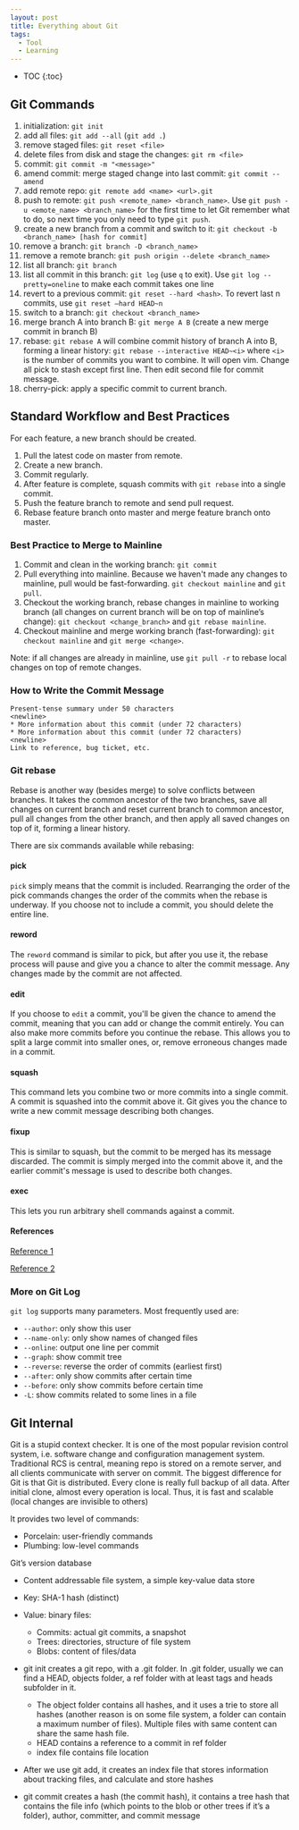 ```yaml
---
layout: post
title: Everything about Git
tags:
  - Tool
  - Learning
---
```


* TOC
{:toc}

## Git Commands
1. initialization: `git init`
2. add all files: `git add --all` (`git add .`)
3. remove staged files: `git reset <file>`
4. delete files from disk and stage the changes: `git rm <file>`
5. commit: `git commit -m "<message>"`
6. amend commit: merge staged change into last commit: `git commit --amend`
7. add remote repo: `git remote add <name> <url>.git`
8. push to remote: `git push <remote_name> <branch_name>`. Use `git push -u <emote_name> <branch_name>` for the first time to let Git remember what to do, so next time you only need to type `git push`.
9. create a new branch from a commit and switch to it: `git checkout -b <branch_name> [hash for commit]`
10. remove a branch: `git branch -D <branch_name>`
11. remove a remote branch: `git push origin --delete <branch_name>`
12. list all branch: `git branch`
13. list all commit in this branch: `git log` (use `q` to exit). Use `git log --pretty=oneline` to make each commit takes one line
14. revert to a previous commit: `git reset --hard <hash>`. To revert last n commits, use `git reset —hard HEAD~n`
15. switch to a branch: `git checkout <branch_name>`
16. merge branch A into branch B: `git merge A B` (create a new merge commit in branch B)
17. rebase: `git rebase A` will combine commit history of branch A into B, forming a linear history: `git rebase --interactive HEAD~<i>` where `<i>` is the number of commits you want to combine. It will open vim. Change all pick to stash except first line. Then edit second file for commit message.
18. cherry-pick: apply a specific commit to current branch.


## Standard Workflow and Best Practices

For each feature, a new branch should be created.
1. Pull the latest code on master from remote.
2. Create a new branch.
3. Commit regularly.
4. After feature is complete, squash commits with `git rebase` into a single commit.
5. Push the feature branch to remote and send pull request.
6. Rebase feature branch onto master and merge feature branch onto master.

### Best Practice to Merge to Mainline
1. Commit and clean in the working branch: `git commit`
2. Pull everything into mainline. Because we haven't made any changes to mainline, pull would be fast-forwarding. `git checkout mainline` and `git pull`.
3. Checkout the working branch, rebase changes in mainline to working branch (all changes on current branch will be on top of mainline’s change): `git checkout <change_branch>` and `git rebase mainline`.
4. Checkout mainline and merge working branch (fast-forwarding): `git checkout mainline` and `git merge <change>`.

Note: if all changes are already in mainline, use `git pull -r` to rebase local changes on top of remote changes.

### How to Write the Commit Message
```plain
Present-tense summary under 50 characters
<newline>
* More information about this commit (under 72 characters)
* More information about this commit (under 72 characters)
<newline>
Link to reference, bug ticket, etc.
```

### Git rebase

Rebase is another way (besides merge) to solve conflicts between branches. It takes the common ancestor of the two branches, save all changes on current branch and reset current branch to common ancestor, pull all changes from the other branch, and then apply all saved changes on top of it, forming a linear history.

There are six commands available while rebasing:

#### pick
`pick` simply means that the commit is included. Rearranging the order of the pick commands changes the order of the commits when the rebase is underway. If you choose not to include a commit, you should delete the entire line.

#### reword
The `reword` command is similar to pick, but after you use it, the rebase process will pause and give you a chance to alter the commit message. Any changes made by the commit are not affected.

#### edit
If you choose to `edit` a commit, you'll be given the chance to amend the commit, meaning that you can add or change the commit entirely. You can also make more commits before you continue the rebase. This allows you to split a large commit into smaller ones, or, remove erroneous changes made in a commit.

#### squash
This command lets you combine two or more commits into a single commit. A commit is squashed into the commit above it. Git gives you the chance to write a new commit message describing both changes.

#### fixup
This is similar to squash, but the commit to be merged has its message discarded. The commit is simply merged into the commit above it, and the earlier commit's message is used to describe both changes.

#### exec
This lets you run arbitrary shell commands against a commit.

#### References
[Reference 1](https://git-scm.com/book/en/v2/Git-Branching-Rebasing)

[Reference 2](https://www.atlassian.com/git/tutorials/merging-vs-rebasing)


### More on Git Log
`git log` supports many parameters. Most frequently used are:
* `--author`: only show this user
* `--name-only`: only show names of changed files
* `--online`: output one line per commit
* `--graph`: show commit tree
* `--reverse`: reverse the order of commits (earliest first)
* `--after`: only show commits after certain time
* `--before`: only show commits before certain time
* `-L`: show commits related to some lines in a file

## Git Internal
Git is a stupid context checker. It is one of the most popular revision control system, i.e. software change and configuration management system. Traditional RCS is central, meaning repo is stored on a remote server, and all clients communicate with server on commit. The biggest difference for Git is that Git is distributed. Every clone is really full backup of all data. After initial clone, almost every operation is local. Thus, it is fast and scalable (local changes are invisible to others)

It provides two level of commands:
* Porcelain: user-friendly commands
* Plumbing: low-level commands

Git’s version database
* Content addressable file system, a simple key-value data store
* Key: SHA-1 hash (distinct)
* Value: binary files:
    * Commits: actual git commits, a snapshot
    * Trees: directories, structure of file system
    * Blobs: content of files/data

* git init creates a git repo, with a .git folder. In .git folder, usually we can find a HEAD, objects folder, a ref folder with at least tags and heads subfolder in it.
    * The object folder contains all hashes, and it uses a trie to store all hashes (another reason is on some file system, a folder can contain a maximum number of files). Multiple files with same content can share the same hash file.
    * HEAD contains a reference to a commit in ref folder
    * index file contains file location
* After we use git add, it creates an index file that stores information about tracking files, and calculate and store hashes
* git commit creates a hash (the commit hash), it contains a tree hash that contains the file info (which points to the blob or other trees if it’s a folder), author, committer, and commit message
